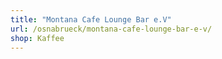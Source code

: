 ```yaml
---
title: "Montana Cafe Lounge Bar e.V"
url: /osnabrueck/montana-cafe-lounge-bar-e-v/
shop: Kaffee
---
```

